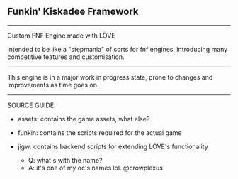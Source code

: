 ## Funkin' Kiskadee Framework

---

Custom FNF Engine made with LÖVE

intended to be like a "stepmania" of sorts for fnf engines, introducing many competitive features and customisation.

---

This engine is in a major work in progress state, prone to changes and improvements as time goes on.

---

SOURCE GUIDE:
  - assets:
      contains the game assets, what else?
  - funkin:
      contains the scripts required for the actual game
  - jigw:
      contains backend scripts for extending LÖVE's functionality
      
      - Q: what's with the name?
      - A: it's one of my oc's names lol. @crowplexus